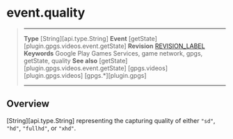 # event.quality

> --------------------- ------------------------------------------------------------------------------------------
> __Type__              [String][api.type.String]
> __Event__             [getState][plugin.gpgs.videos.event.getState]
> __Revision__          [REVISION_LABEL](REVISION_URL)
> __Keywords__          Google Play Games Services, game network, gpgs, getState, quality
> __See also__          [getState][plugin.gpgs.videos.event.getState]
>						[gpgs.videos][plugin.gpgs.videos]
>                       [gpgs.*][plugin.gpgs]
> --------------------- ------------------------------------------------------------------------------------------

## Overview

[String][api.type.String] representing the capturing quality of either `"sd"`, `"hd"`, `"fullhd"`, or `"xhd"`.
